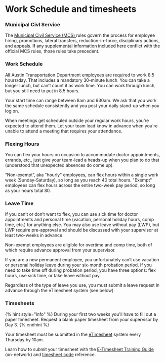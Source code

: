 # Work Schedule and timesheets

### Municipal Civl Service

The [Municipal Civil Service \(MCS\) ](https://www.austintexas.gov/department/municipal-civil-service-rules)rules govern the process for employee hiring, promotions, lateral transfers, reduction-in-force, disciplinary actions, and appeals. If any supplemental information included here conflict with the official MCS rules, those rules take  precedent.

### Work Schedule

All Austin Transportation Department employees are required to work 8.5 hours/day. That includes a mandatory 30-minute lunch. You can take a longer lunch, but can’t count it as work time. You can work through lunch, but you still need to put in 8.5 hours.

Your start time can range between 8am and 930am. We ask that you work the same schedule consistently and you post your daily stand-up when you log on.

When meetings get scheduled outside your regular work hours, you’re expected to attend them. Let your team lead know in advance when you're unable to attend a meeting that requires your attendance.

### Flexing Hours

You can flex your hours on occasion to accommodate doctor appointments, errands, etc., just give your team-lead a heads-up when you plan to do that \(understood that unexpected absences do come up\).

“Non-exempt”, aka "hourly" employees, can flex hours within a single work week \(Sunday-Saturday\), so long as you reach 40 total hours. "Exempt" employees can flex hours across the entire two-week pay period, so long as your hours total 80.

### Leave Time

If you can’t or don’t want to flex, you can use sick time for doctor appointments and personal time \(vacation, personal holiday hours, comp time, etc.\) for anything else.  You may also use leave without pay \(LWP\), but LWP require pre-approval and should be discussed with your supervisor at least two-weeks in advance.

Non-exempt employees are eligible for overtime and comp time, both of which require advance approval from your supervisor.

If you are a new permanent employee, you unfortunately can’t use vacation or personal holiday leave during your six-month probation period. If you need to take time off during probation period, you have three options: flex hours, use sick time, or take leave without pay.

Regardless of the type of leave you use, you must submit a leave request in advance through the eTimesheet system \(see below\).

### Timesheets

{% hint style="info" %}
During your first two weeks you'll have to fill out a paper timesheet. Request a blank paper timesheet from your supervisor by Day 3.
{% endhint %}

Your timesheet must be submitted in the [eTimesheet](https://pwdweb.austintexas.gov/timesheet/pwd.cfm) system every Thursday by 10am. 

Learn how to submit your timesheet with the  [E-Timesheet Training Guide](http://coaspweb1/sites/PWD/PWU/SitePages/ATDLearn.aspx) \(on-network\) and  [timesheet code](https://cityofaustin.sharepoint.com/sites/ATD/Administration/SitePages/Earn%20Codes.aspx) reference.



